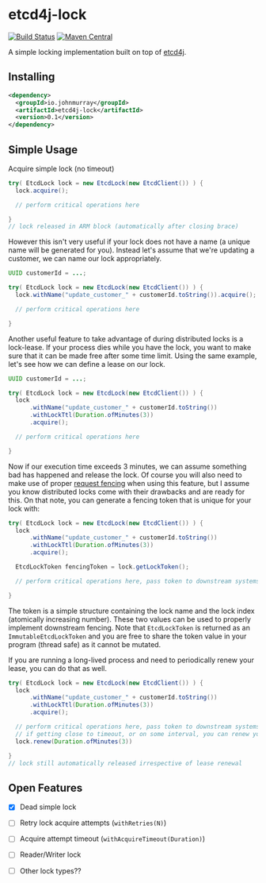 # etcd4j-lock

[![Build Status](https://travis-ci.org/JohnMurray/etcd4j-lock.svg?branch=master)](https://travis-ci.org/JohnMurray/etcd4j-lock)
[![Maven Central](https://img.shields.io/maven-central/v/io.johnmurray/etcd4j-lock.svg)](http://search.maven.org/#search%7Cga%7C1%7Cg%3A%22io.johnmurray%22%20AND%20a%3A%22etcd4j-lock%22)

A simple locking implementation built on top of [etcd4j](https://github.com/jurmous/etcd4j).

## Installing

```xml
<dependency>
  <groupId>io.johnmurray</groupId>
  <artifactId>etcd4j-lock</artifactId>
  <version>0.1</version>
</dependency>
```

## Simple Usage

Acquire simple lock (no timeout)

```java
try( EtcdLock lock = new EtcdLock(new EtcdClient()) ) {
  lock.acquire();

  // perform critical operations here

}
// lock released in ARM block (automatically after closing brace)
```

However this isn't very useful if your lock does not have a name (a unique name will be generated for you). Instead
let's assume that we're updating a customer, we can name our lock appropriately.

```java
UUID customerId = ...;

try( EtcdLock lock = new EtcdLock(new EtcdClient()) ) {
  lock.withName("update_customer_" + customerId.toString()).acquire();

  // perform critical operations here

}
```

Another useful feature to take advantage of during distributed locks is a lock-lease. If your process dies while you
have the lock, you want to make sure that it can be made free after some time limit. Using the same example, let's
see how we can define a lease on our lock.

```java
UUID customerId = ...;

try( EtcdLock lock = new EtcdLock(new EtcdClient()) ) {
  lock
      .withName("update_customer_" + customerId.toString())
      .withLockTtl(Duration.ofMinutes(3))
      .acquire();

  // perform critical operations here

}
```

Now if our execution time exceeds 3 minutes, we can assume something bad has happened and release the lock. Of
course you will also need to make use of proper [request fencing][fencing] when using this feature, but I assume you
know distributed locks come with their drawbacks and are ready for this. On that note, you can generate a fencing
token that is unique for your lock with:

```java
try( EtcdLock lock = new EtcdLock(new EtcdClient()) ) {
  lock
      .withName("update_customer_" + customerId.toString())
      .withLockTtl(Duration.ofMinutes(3))
      .acquire();

  EtcdLockToken fencingToken = lock.getLockToken();

  // perform critical operations here, pass token to downstream systems

}
```

The token is a simple structure containing the lock name and the lock index (atomically increasing number). These two
values can be used to properly implement downstream fencing. Note that `EtcdLockToken` is returned as an
`ImmutableEtcdLockToken` and you are free to share the token value in your program (thread safe) as it cannot be
mutated.

If you are running a long-lived process and need to periodically renew your lease, you can do that as well.

```java
try( EtcdLock lock = new EtcdLock(new EtcdClient()) ) {
  lock
      .withName("update_customer_" + customerId.toString())
      .withLockTtl(Duration.ofMinutes(3))
      .acquire();

  // perform critical operations here, pass token to downstream systems
  // if getting close to timeout, or on some interval, you can renew your lease
  lock.renew(Duration.ofMinutes(3))

}
// lock still automatically released irrespective of lease renewal
```



## Open Features

- [x] Dead simple lock
- [ ] Retry lock acquire attempts (`withRetries(N)`)
- [ ] Acquire attempt timeout (`withAcquireTimeout(Duration)`)
- [ ] Reader/Writer lock
- [ ] Other lock types??



  [fencing]: https://martin.kleppmann.com/2016/02/08/how-to-do-distributed-locking.html#making-the-lock-safe-with-fencing
